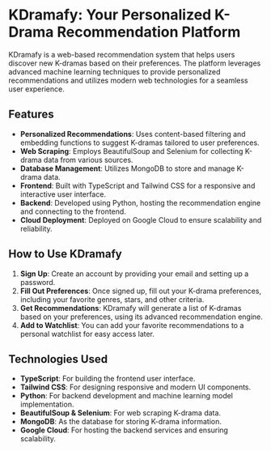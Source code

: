# KDramafy: Your Personalized K-Drama Recommendation Platform

KDramafy is a web-based recommendation system that helps users discover new K-dramas based on their preferences. The platform leverages advanced machine learning techniques to provide personalized recommendations and utilizes modern web technologies for a seamless user experience.

## Features

- **Personalized Recommendations**: Uses content-based filtering and embedding functions to suggest K-dramas tailored to user preferences.
- **Web Scraping**: Employs BeautifulSoup and Selenium for collecting K-drama data from various sources.
- **Database Management**: Utilizes MongoDB to store and manage K-drama data.
- **Frontend**: Built with TypeScript and Tailwind CSS for a responsive and interactive user interface.
- **Backend**: Developed using Python, hosting the recommendation engine and connecting to the frontend.
- **Cloud Deployment**: Deployed on Google Cloud to ensure scalability and reliability.

## How to Use KDramafy

1. **Sign Up**: Create an account by providing your email and setting up a password.
2. **Fill Out Preferences**: Once signed up, fill out your K-drama preferences, including your favorite genres, stars, and other criteria.
3. **Get Recommendations**: KDramafy will generate a list of K-dramas based on your preferences, using its advanced recommendation engine.
4. **Add to Watchlist**: You can add your favorite recommendations to a personal watchlist for easy access later.

## Technologies Used

- **TypeScript**: For building the frontend user interface.
- **Tailwind CSS**: For designing responsive and modern UI components.
- **Python**: For backend development and machine learning model implementation.
- **BeautifulSoup & Selenium**: For web scraping K-drama data.
- **MongoDB**: As the database for storing K-drama information.
- **Google Cloud**: For hosting the backend services and ensuring scalability.
